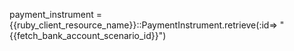 payment_instrument = {{ruby_client_resource_name}}::PaymentInstrument.retrieve(:id=> "{{fetch_bank_account_scenario_id}}")
